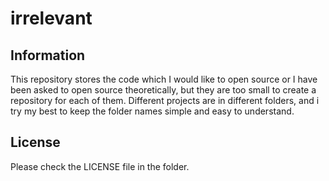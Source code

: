 # irrelevant
## Information
This repository stores the code which I would like to open source or I have been asked to open source theoretically, but they are too small to create a repository for each of them.
Different projects are in different folders, and i try my best to keep the folder names simple and easy to understand.

## License
Please check the LICENSE file in the folder.
